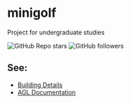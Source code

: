 # minigolf

Project for undergraduate studies

![GitHub Repo stars](https://img.shields.io/github/stars/igorjakus/minigolf?style=social)
![GitHub followers](https://img.shields.io/github/followers/minigolf?style=social)

## See:

 * [Building Details](README_Building.md)
 * [AGL Documentation](src/AGL/README_AGL-Docs.md)
